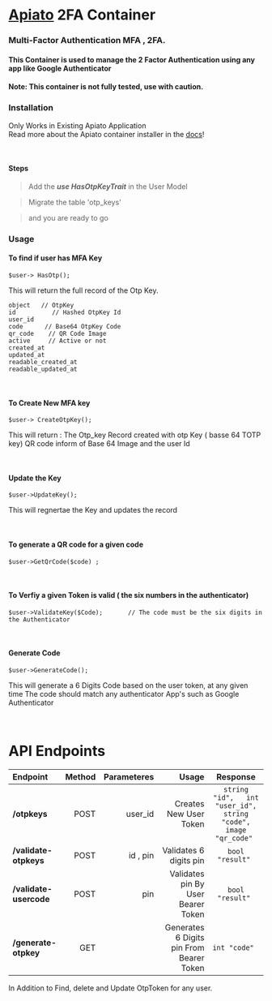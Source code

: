 # [Apiato](https://github.com/apiato/apiato) 2FA Container

### Multi-Factor Authentication MFA  , 2FA.

#### This Container is used to manage the 2 Factor Authentication using any app like Google Authenticator

#### Note: This container is not fully tested, use with caution.

### Installation
Only Works in Existing Apiato Application   <br>
Read more about the Apiato container installer in the [docs](http://apiato.io/docs/miscellaneous/container-installer)!

<br>

#### Steps
>Add the ***use HasOtpKeyTrait***  in the User Model

>Migrate the  table 'otp_keys'

>and you are ready to go

### Usage

#### To find if user has MFA Key 

```
$user-> HasOtp();
  ```
This will return the full record of the Otp Key.

```
object   // OtpKey
id          // Hashed OtpKey Id
user_id
code      // Base64 OtpKey Code
qr_code    // QR Code Image
active     // Active or not
created_at
updated_at
readable_created_at
readable_updated_at
 ```
<br>

#### To Create New MFA key
 
````
$user-> CreateOtpKey();
````
This will return :
The Otp_key Record created
with otp Key ( basse 64 TOTP key)
QR code inform of Base 64 Image
and the user Id

<br>

#### Update the Key

````
$user->UpdateKey();

````
This will regnertae the Key and updates the record

<br>

#### To generate a QR code for a given code

````
$user->GetQrCode($code) ;
````
 <br>


#### To Verfiy a given Token is valid ( the six numbers in the authenticator)

````
$user->ValidateKey($Code);       // The code must be the six digits in the Authenticator

 ````

<br>

#### Generate Code

````
$user->GenerateCode();
````

This will generate a 6 Digits Code based on the user token, at any given time
The code should match any authenticator App's such as Google Authenticator


<br>

# API Endpoints

Endpoint | Method |Parameteres | Usage | Response
| :--- | ---: | ---: | ------: | :---:
**/otpkeys**  | POST |user_id | Creates New User Token  | ``string "id",   int "user_id",  string "code",   image "qr_code" ``
**/validate-otpkeys**  | POST |id , pin | Validates 6 digits pin   | ``bool "result" ``
**/validate-usercode**  | POST |pin | Validates pin By User Bearer Token  |  ``bool "result" ``
**/generate-otpkey**  | GET | | Generates 6 Digits pin From  Bearer Token  | ``int "code"   ``

 In Addition to Find, delete and Update OtpToken for any user.    


















